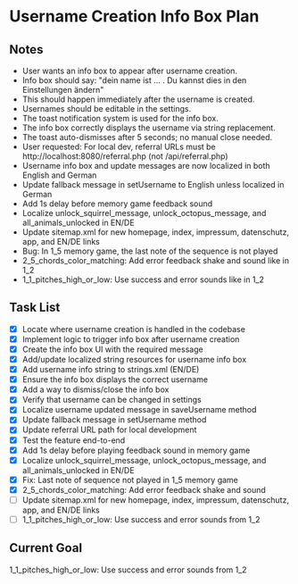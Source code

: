 # Username Creation Info Box Plan

## Notes
- User wants an info box to appear after username creation.
- Info box should say: "dein name ist ... . Du kannst dies in den Einstellungen ändern"
- This should happen immediately after the username is created.
- Usernames should be editable in the settings.
- The toast notification system is used for the info box.
- The info box correctly displays the username via string replacement.
- The toast auto-dismisses after 5 seconds; no manual close needed.
- User requested: For local dev, referral URLs must be http://localhost:8080/referral.php (not /api/referral.php)
- Username info box and update messages are now localized in both English and German
- Update fallback message in setUsername to English unless localized in German
- Add 1s delay before memory game feedback sound
- Localize unlock_squirrel_message, unlock_octopus_message, and all_animals_unlocked in EN/DE
- Update sitemap.xml for new homepage, index, impressum, datenschutz, app, and EN/DE links
- Bug: In 1_5 memory game, the last note of the sequence is not played
- 2_5_chords_color_matching: Add error feedback shake and sound like in 1_2
- 1_1_pitches_high_or_low: Use success and error sounds like in 1_2

## Task List
- [x] Locate where username creation is handled in the codebase
- [x] Implement logic to trigger info box after username creation
- [x] Create the info box UI with the required message
- [x] Add/update localized string resources for username info box
- [x] Add username info string to strings.xml (EN/DE)
- [x] Ensure the info box displays the correct username
- [x] Add a way to dismiss/close the info box
- [x] Verify that username can be changed in settings
- [x] Localize username updated message in saveUsername method
- [x] Update fallback message in setUsername method
- [x] Update referral URL path for local development
- [x] Test the feature end-to-end
- [x] Add 1s delay before playing feedback sound in memory game
- [x] Localize unlock_squirrel_message, unlock_octopus_message, and all_animals_unlocked in EN/DE
- [x] Fix: Last note of sequence not played in 1_5 memory game
- [x] 2_5_chords_color_matching: Add error feedback shake and sound
- [ ] Update sitemap.xml for new homepage, index, impressum, datenschutz, app, and EN/DE links
- [ ] 1_1_pitches_high_or_low: Use success and error sounds from 1_2

## Current Goal
1_1_pitches_high_or_low: Use success and error sounds from 1_2